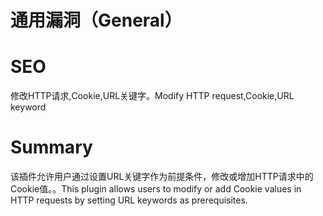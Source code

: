 # 通用漏洞（General）
# SEO
修改HTTP请求,Cookie,URL关键字。Modify HTTP request,Cookie,URL keyword
# Summary
该插件允许用户通过设置URL关键字作为前提条件，修改或增加HTTP请求中的Cookie值。。This plugin allows users to modify or add Cookie values in HTTP requests by setting URL keywords as prerequisites.
